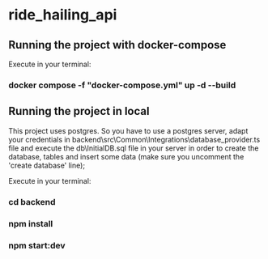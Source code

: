 # ride_hailing_api

## Running the project with docker-compose

Execute in your terminal:
### docker compose -f "docker-compose.yml" up -d --build

## Running the project in local

This project uses postgres. So you have to use a postgres server, adapt your credentials in backend\src\Common\Integrations\database_provider.ts file and execute the db\InitialDB.sql file in your server in order to create the database, tables and insert some data (make sure you uncomment the 'create database' line);

Execute in your terminal:
### cd backend
### npm install
### npm start:dev
